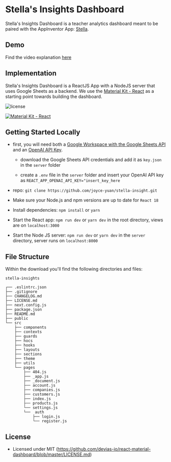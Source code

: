 # Stella's Insights Dashboard
Stella's Insights Dashboard is a teacher analytics dashboard meant to be paired with the AppInventor App: [Stella](https://gallery.appinventor.mit.edu/?galleryid=d9837487-26ab-4df1-8ad6-47885a19a945).

## Demo
Find the video explanation [here](https://drive.google.com/file/d/12TxurbUTJcVo4gkCpqx5UnpkWco_GN0k/view?usp=sharing)

## Implementation
Stella's Insights Dashboard is a ReactJS App with a NodeJS server that uses Google Sheets as a backend. We use the [Material Kit - React](https://material-kit-react.devias.io/) as a starting point towards building the dashboard. 

![license](https://img.shields.io/badge/license-MIT-blue.svg)

[![Material Kit - React](https://github.com/devias-io/material-kit-react/blob/main/public/assets/thumbnail.png)](https://material-kit-react.devias.io/)


## Getting Started Locally
- first, you will need both a [Google Workspace with the Google Sheets API](https://developers.google.com/workspace/guides/get-started) and an [OpenAI API Key](https://platform.openai.com/docs/introduction).

	- download the Google Sheets API credentials and add it as `key.json` in the `server` folder

	- create a `.env` file in the `server` folder and insert your OpenAI API key as `REACT_APP_OPENAI_API_KEY="insert_key_here`

- repo: `git clone https://github.com/joyce-yuan/stella-insight.git`

- Make sure your Node.js and npm versions are up to date for `React 18`

- Install dependencies: `npm install` or `yarn`

- Start the React app: `npm run dev` or `yarn dev` in the root directory, views are on `localhost:3000`

- Start the Node JS server: `npm run dev` or `yarn dev` in the `server` directory, server runs on `localhost:8000`

## File Structure

Within the download you'll find the following directories and files:

```
stella-insights

┌── .eslintrc.json
├── .gitignore
├── CHANGELOG.md
├── LICENSE.md
├── next.config.js
├── package.json
├── README.md
├── public
└── src
	├── components
	├── contexts
	├── guards
	├── hocs
	├── hooks
	├── layouts
	├── sections
	├── theme
	├── utils
	└── pages
		├── 404.js
		├── _app.js
		├── _document.js
		├── account.js
		├── companies.js
		├── customers.js
		├── index.js
		├── products.js
		└── settings.js
		└──  auth
			├── login.js
			└── register.js
```


## License

- Licensed under MIT (https://github.com/devias-io/react-material-dashboard/blob/master/LICENSE.md)

